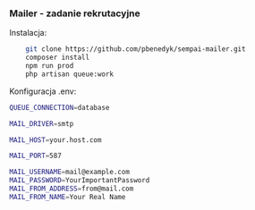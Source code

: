 <h3> Mailer - zadanie rekrutacyjne </h3>

Instalacja: 
```bash
    git clone https://github.com/pbenedyk/sempai-mailer.git
    composer install
    npm run prod
    php artisan queue:work 
 ```


Konfiguracja .env:
```bash
QUEUE_CONNECTION=database

MAIL_DRIVER=smtp

MAIL_HOST=your.host.com

MAIL_PORT=587

MAIL_USERNAME=mail@example.com
MAIL_PASSWORD=YourImportantPassword
MAIL_FROM_ADDRESS=from@mail.com
MAIL_FROM_NAME=Your Real Name
```